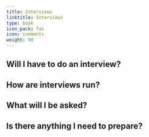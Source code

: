 ```yaml
---
title: Interviews
linktitle: Interviews
type: book
icon_pack: fas
icon: comments
weight: 90
---
```


## Will I have to do an interview?

## How are interviews run?

## What will I be asked?

## Is there anything I need to prepare?
